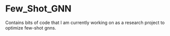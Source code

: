 # Few_Shot_GNN
Contains bits of code that I am currently working on as a research project to optimize few-shot gnns.
